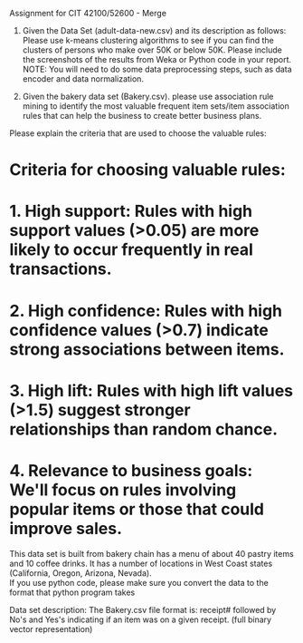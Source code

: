 Assignment for CIT 42100/52600 - Merge

1. Given the Data Set (adult-data-new.csv) and its description as follows: Please use k-means clustering algorithms to see if you can find the clusters of persons who make over 50K or below 50K. 
Please include the screenshots of the results from Weka or Python code in your report. 
NOTE: You will need to do some data preprocessing steps, such as data encoder and data normalization. 

2. Given the bakery data set (Bakery.csv). please use association rule mining to identify the most valuable frequent item sets/item association rules that can help the business to create better business plans.  

Please explain the criteria that are used to choose the valuable rules:
# Criteria for choosing valuable rules:
# 1. High support: Rules with high support values (>0.05) are more likely to occur frequently in real transactions.
# 2. High confidence: Rules with high confidence values (>0.7) indicate strong associations between items.
# 3. High lift: Rules with high lift values (>1.5) suggest stronger relationships than random chance.
# 4. Relevance to business goals: We'll focus on rules involving popular items or those that could improve sales.

This data set is built from bakery chain has a menu of about 40 pastry items and 10 coffee drinks. It has a number of locations in West Coast states (California, Oregon, Arizona, Nevada).  
If you use python code, please make sure you convert the data to the format that python program takes

Data set description:
The Bakery.csv file format is: receipt# followed by No's and Yes's indicating if an item was on a given receipt. (full binary vector representation) 
